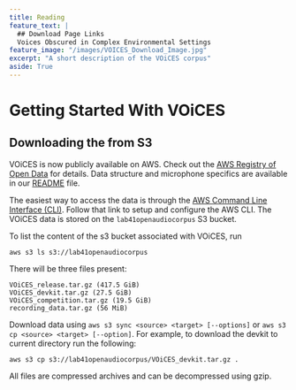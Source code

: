 ```yaml
---
title: Reading
feature_text: |
  ## Download Page Links
  Voices Obscured in Complex Environmental Settings
feature_image: "/images/VOICES_Download_Image.jpg"
excerpt: "A short description of the VOiCES corpus"
aside: True
---
```


# Getting Started With VOiCES

## Downloading the from S3

VOiCES is now publicly available on AWS. Check out the [AWS Registry of Open Data](https://registry.opendata.aws/lab41-sri-voices/) for details. Data structure
and microphone specifics are available in our [README](Lab41-SRI-VOiCES_README.md) file.  

The easiest way to access the data is through the [AWS Command Line Interface (CLI)](https://aws.amazon.com/cli/).  Follow that link to setup and configure the AWS CLI.  The VOiCES data is stored on the `lab41openaudiocorpus` S3 bucket.

To list the content of the s3 bucket associated with VOiCES, run
```
aws s3 ls s3://lab41openaudiocorpus
```
There will be three files present:

```
VOiCES_release.tar.gz (417.5 GiB)
VOiCES_devkit.tar.gz (27.5 GiB)
VOiCES_competition.tar.gz (19.5 GiB)
recording_data.tar.gz (56 MiB)
```

Download data using `aws s3 sync <source> <target> [--options]` or
`aws s3 cp <source> <target> [--option]`.  For example, to download the devkit to current directory run the following:

```
aws s3 cp s3://lab41openaudiocorpus/VOiCES_devkit.tar.gz .
```
All files are compressed archives and can be decompressed using gzip.
